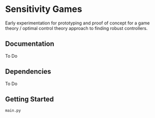 # Sensitivity Games
Early experimentation for prototyping and proof of concept for a game theory / optimal control theory approach to finding robust controllers. 

## Documentation
To Do

## Dependencies 
To Do

## Getting Started
`main.py`